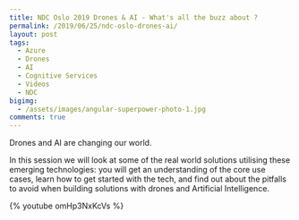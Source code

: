 ```yaml
---
title: NDC Oslo 2019 Drones & AI - What's all the buzz about ?
permalink: /2019/06/25/ndc-oslo-drones-ai/
layout: post
tags:
  - Azure
  - Drones
  - AI
  - Cognitive Services
  - Videos
  - NDC
bigimg:
  - /assets/images/angular-superpower-photo-1.jpg
comments: true
---
```


Drones and AI are changing our world.

In this session we will look at some of the real world solutions utilising these emerging technologies: you will get an understanding of the core use cases, learn how to get started with the tech, and find out about the pitfalls to avoid when building solutions with drones and Artificial Intelligence.

{% youtube omHp3NxKcVs %}

